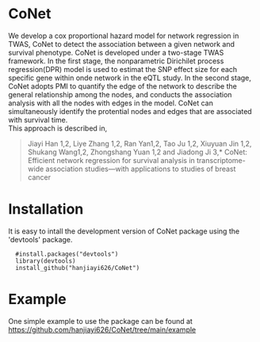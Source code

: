 # CoNet
We develop a cox proportional hazard model for network regression in TWAS, CoNet to detect the association between a given network and survival phenotype. CoNet is developed under a two-stage TWAS framework. In the first stage, the nonparametric Dirichilet process regression(DPR) model is used to estimat the SNP effect size for each specific gene within onde network in the eQTL study. In the second stage, CoNet adopts PMI to quantify the edge of the network to describe the general relationship among the nodes, and conducts the association analysis with all the nodes with edges in the model. CoNet can simultaneously identify the protential nodes and edges that are associated with survival time. </br>
This approach is described in, </br>
>Jiayi Han 1,2, Liye Zhang 1,2, Ran Yan1,2, Tao Ju 1,2, Xiuyuan Jin 1,2, Shukang Wang1,2, Zhongshang Yuan 1,2 and Jiadong Ji 3,*
>CoNet: Efficient network regression for survival analysis in transcriptome-wide association studies—with applications to studies of breast cancer

# Installation
It is easy to intall the development version of CoNet package using the 'devtools' package.</br>
```
  #install.packages("devtools")
  library(devtools)
  install_github("hanjiayi626/CoNet")
```
# Example
One simple example to use the package can be found at </br>
https://github.com/hanjiayi626/CoNet/tree/main/example






